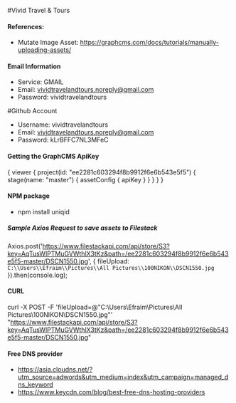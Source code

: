 #Vivid Travel & Tours

#### References:
- Mutate Image Asset: https://graphcms.com/docs/tutorials/manually-uploading-assets/

#### Email Information
- Service:  GMAIL
- Email:    vividtravelandtours.noreply@gmail.com
- Password: vividtravelandtours

#Github Account
- Username: vividtravelandtours
- Email: vividtravelandtours.noreply@gmail.com
- Password: kLrBFFC7NL3MFeC

#### Getting the GraphCMS ApiKey
{
    viewer {
        project(id: "ee2281c603294f8b9912f6e6b543e5f5") {
            stage(name: "master") {
                assetConfig {
                    apiKey
                }
            }
        }
    }
}

#### NPM package
- npm install uniqid

##### Sample Axios Request to save assets to Filestack
Axios.post('https://www.filestackapi.com/api/store/S3?key=AqTusWlPTMuGVWthlX3tKz&path=/ee2281c603294f8b9912f6e6b543e5f5-master/DSCN1550.jpg', {
    fileUpload: `C:\\Users\\Efraim\\Pictures\\All Pictures\\100NIKON\\DSCN1550.jpg`
}).then(console.log);

#### CURL
curl -X POST -F 'fileUpload=@"C:\Users\Efraim\Pictures\All Pictures\100NIKON\DSCN1550.jpg"' "https://www.filestackapi.com/api/store/S3?key=AqTusWlPTMuGVWthlX3tKz&path=/ee2281c603294f8b9912f6e6b543e5f5-master/DSCN1550.jpg"

#### Free DNS provider
- https://asia.cloudns.net/?utm_source=adwords&utm_medium=index&utm_campaign=managed_dns_keyword
- https://www.keycdn.com/blog/best-free-dns-hosting-providers